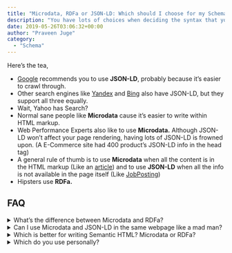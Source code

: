 ```yaml
---
title: "Microdata, RDFa or JSON-LD: Which should I choose for my Schema?"
description: "You have lots of choices when deciding the syntax that you use for Schema but Google, as always, has the last say."
date: 2019-05-26T03:06:32+00:00
author: "Praveen Juge"
category:
  - "Schema"
---
```


Here’s the tea,

- [Google](https://developers.google.com/search/docs/guides/intro-structured-data#structured-data-format) recommends you to use **JSON-LD**, probably because it’s easier to crawl through.
- Other search engines like [Yandex](https://yandex.ru/support/webmaster/schema-org/semantic-faq.html) and [Bing](https://www.bing.com/webmaster/help/marking-up-your-site-with-structured-data-3a93e731) also have JSON-LD, but they support all three equally.
- Wait, Yahoo has Search?
- Normal sane people like **Microdata** cause it’s easier to write within HTML markup.
- Web Performance Experts also like to use **Microdata.** Although JSON-LD won’t affect your page rendering, having lots of JSON-LD is frowned upon. (A E-Commerce site had 400 product’s JSON-LD info in the head tag)
- A general rule of thumb is to use **Microdata** when all the content is in the HTML markup (Like an [article](https://simplified-schema.netlify.com/schema/article/)) and to use **JSON-LD** when all the info is not available in the page itself (Like [JobPosting](https://simplified-schema.netlify.com/schema/job-posting/))
- Hipsters use **RDFa.**


## FAQ

<details>
  <summary>What’s the difference between Microdata and RDFa?</summary>
  They basically do the same job, except for different syntaxes.
</details>

<details>
  <summary>Can I use Microdata and JSON-LD in the same webpage like a mad man?</summary>
  Yeah
</details>

<details>
  <summary>Which is better for writing Semantic HTML? Microdata or RDFa?</summary>
  Both are almost the same so it doesn’t matter which you use, just write semantic HTML first and sprinkle Microdata later.
</details>

<details>
  <summary>Which do you use personally? </summary>
  I am so glad you asked dude, you know no one really asks me what I use and it’s really refreshing to know there are really people out there who care enough to ask me about my personal opinion. So thanks for asking.
</details>
